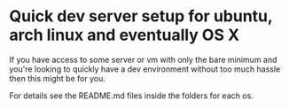 # Quick dev server setup for ubuntu, arch linux and eventually OS X

If you have access to some server or vm with only the bare minimum
and you're looking to quickly have a dev environment without too much
hassle then this might be for you.

For details see the README.md files inside the folders for each os.
